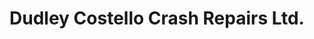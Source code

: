 ---
title: "Dudley Costello Crash Repairs Ltd."
url: /dublin/dudley-costello-crash-repairs-ltd/
shop: Autowerkstatt
---